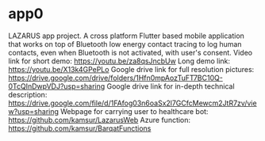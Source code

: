# app0

LAZARUS app project. A cross platform Flutter based mobile application that works on top of Bluetooth low energy contact tracing to log human contacts, even when Bluetooth is not activated, with user's consent.
Video link for short demo: https://youtu.be/za8qsJncbUw
Long demo link: https://youtu.be/X13k4GPePLo
Google drive link for full resolution pictures: https://drive.google.com/drive/folders/1Hfn0mpAozTuFT7BC10Q-0TcQInDwpVDJ?usp=sharing
Google drive link for in-depth technical description:
https://drive.google.com/file/d/1FAfog03n6oaSx2l7GCfcMewcm2JtR7zv/view?usp=sharing
Webpage for carrying user to healthcare bot: https://github.com/kamsur/LazarusWeb
Azure function: https://github.com/kamsur/BarqatFunctions 
